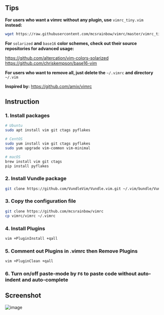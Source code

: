 ## Tips

**For users who want a vimrc without any plugin, use** `vimrc_tiny.vim` **instead:**

```bash
wget https://raw.githubusercontent.com/mcsrainbow/vimrc/master/vimrc_tiny.vim -O ~/.vimrc
```

**For** `solarized` **and** `base16` **color schemes, check out their source repositories for advanced usage:**

https://github.com/altercation/vim-colors-solarized  
https://github.com/chriskempson/base16-vim

**For users who want to remove all, just delete the** `~/.vimrc` **and directory** `~/.vim`

**Inspired by:** https://github.com/amix/vimrc

## Instruction

### 1. Install packages

```bash
# Ubuntu
sudo apt install vim git ctags pyflakes

# CentOS
sudo yum install vim git ctags pyflakes
sudo yum upgrade vim-common vim-minimal

# macOS
brew install vim git ctags
pip install pyflakes
```

### 2. Install Vundle package

```bash
git clone https://github.com/VundleVim/Vundle.vim.git ~/.vim/bundle/Vundle.vim
```

### 3. Copy the configuration file

```bash
git clone https://github.com/mcsrainbow/vimrc
cp vimrc/vimrc ~/.vimrc
```

### 4. Install Plugins

```bash
vim +PluginInstall +qall
```

### 5. Comment out Plugins in .vimrc then Remove Plugins

```bash
vim +PluginClean +qall
```

### 6. Turn on/off paste-mode by `F6` to paste code without auto-indent and auto-complete

## Screenshot

![image](screenshot.png)
